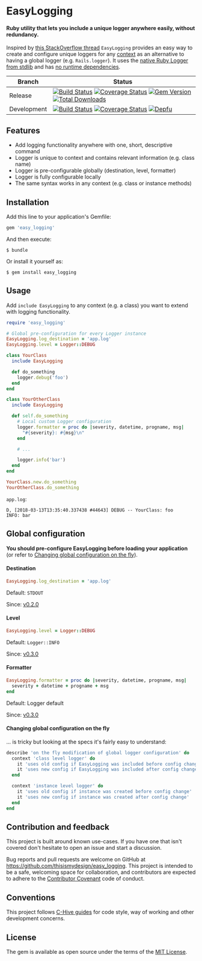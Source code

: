 # EasyLogging

#### Ruby utility that lets you include a unique logger anywhere easily, without redundancy.

Inspired by [this StackOverflow thread](https://stackoverflow.com/questions/917566/ruby-share-logger-instance-among-module-classes/44348303) `EasyLogging` provides an easy way to create and configure unique loggers for any [context](https://ruby-doc.org/stdlib/libdoc/rdoc/rdoc/RDoc/Context.html) as an alternative to having a global logger (e.g. `Rails.logger`). It uses the [native Ruby Logger from stdlib](http://ruby-doc.org/stdlib/libdoc/logger/rdoc/Logger.html) and has [no runtime dependencies](easy_logging.gemspec).

| Branch | Status |
| ------ | ------ |
| Release | [![Build Status](https://travis-ci.org/thisismydesign/easy_logging.svg?branch=release)](https://travis-ci.org/thisismydesign/easy_logging)   [![Coverage Status](https://coveralls.io/repos/github/thisismydesign/easy_logging/badge.svg?branch=release)](https://coveralls.io/github/thisismydesign/easy_logging?branch=release)   [![Gem Version](https://badge.fury.io/rb/easy_logging.svg)](https://badge.fury.io/rb/easy_logging)   [![Total Downloads](http://ruby-gem-downloads-badge.herokuapp.com/easy_logging?type=total)](https://rubygems.org/gems/easy_logging) |
| Development | [![Build Status](https://travis-ci.org/thisismydesign/easy_logging.svg?branch=master)](https://travis-ci.org/thisismydesign/easy_logging)   [![Coverage Status](https://coveralls.io/repos/github/thisismydesign/easy_logging/badge.svg?branch=master)](https://coveralls.io/github/thisismydesign/easy_logging?branch=master)   [![Depfu](https://badges.depfu.com/badges/dd38e32dcfb6454086088482b945692a/count.svg)](https://depfu.com/github/thisismydesign/easy_logging) |

## Features

- Add logging functionality anywhere with one, short, descriptive command
- Logger is unique to context and contains relevant information (e.g. class name)
- Logger is pre-configurable globally (destination, level, formatter)
- Logger is fully configurable locally
- The same syntax works in any context (e.g. class or instance methods)

## Installation

Add this line to your application's Gemfile:

```ruby
gem 'easy_logging'
```

And then execute:

    $ bundle

Or install it yourself as:

    $ gem install easy_logging

## Usage

Add `include EasyLogging` to any context (e.g. a class) you want to extend with logging functionality.

```ruby
require 'easy_logging'

# Global pre-configuration for every Logger instance
EasyLogging.log_destination = 'app.log'
EasyLogging.level = Logger::DEBUG

class YourClass
  include EasyLogging

  def do_something
    logger.debug('foo')
  end
end

class YourOtherClass
  include EasyLogging

  def self.do_something
    # Local custom Logger configuration
    logger.formatter = proc do |severity, datetime, progname, msg|
      "#{severity}: #{msg}\n"
    end

    # ...

    logger.info('bar')
  end
end

YourClass.new.do_something
YourOtherClass.do_something
```

`app.log`:
```
D, [2018-03-13T13:35:40.337438 #44643] DEBUG -- YourClass: foo
INFO: bar
```

## Global configuration

**You should pre-configure EasyLogging before loading your application** (or refer to [Changing global configuration on the fly](#changing-global-configuration-on-the-fly)).

#### Destination

```ruby
EasyLogging.log_destination = 'app.log'
```

Default: `STDOUT`

Since: [v0.2.0](https://github.com/thisismydesign/easy_logging/releases/tag/v0.2.0)

#### Level

```ruby
EasyLogging.level = Logger::DEBUG
```

Default: `Logger::INFO`

Since: [v0.3.0](https://github.com/thisismydesign/easy_logging/releases/tag/v0.3.0)

#### Formatter

```ruby
EasyLogging.formatter = proc do |severity, datetime, progname, msg|
  severity + datetime + progname + msg
end
```

Default: Logger default

Since: [v0.3.0](https://github.com/thisismydesign/easy_logging/releases/tag/v0.3.0)

#### Changing global configuration on the fly

... is tricky but looking at the specs it's fairly easy to understand:

```ruby
describe 'on the fly modification of global logger configuration' do
  context 'class level logger' do
    it 'uses old config if EasyLogging was included before config change'
    it 'uses new config if EasyLogging was included after config change'
  end

  context 'instance level logger' do
    it 'uses old config if instance was created before config change'
    it 'uses new config if instance was created after config change'
  end
end
```

## Contribution and feedback

This project is built around known use-cases. If you have one that isn't covered don't hesitate to open an issue and start a discussion.

Bug reports and pull requests are welcome on GitHub at https://github.com/thisismydesign/easy_logging. This project is intended to be a safe, welcoming space for collaboration, and contributors are expected to adhere to the [Contributor Covenant](http://contributor-covenant.org) code of conduct.

## Conventions

This project follows [C-Hive guides](https://github.com/c-hive/guides) for code style, way of working and other development concerns.

## License

The gem is available as open source under the terms of the [MIT License](http://opensource.org/licenses/MIT).
